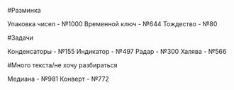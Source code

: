 #Разминка

Упаковка чисел - №1000
Временной ключ - №644
Тождество - №80

#Задачи

Конденсаторы - №155
Индикатор - №497
Радар - №300
Халява - №566

#Много текста/не хочу разбираться

Медиана - №981
Конверт - №772
